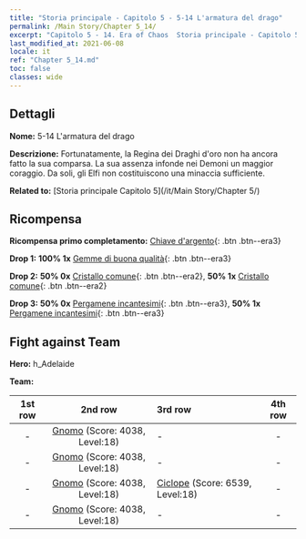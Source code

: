 ```yaml
---
title: "Storia principale - Capitolo 5 - 5-14 L'armatura del drago"
permalink: /Main Story/Chapter 5_14/
excerpt: "Capitolo 5 - 14. Era of Chaos  Storia principale - Capitolo 5_14. 5-14 L'armatura del drago"
last_modified_at: 2021-06-08
locale: it
ref: "Chapter 5_14.md"
toc: false
classes: wide
---
```


## Dettagli

 **Nome:** 5-14 L'armatura del drago

 **Descrizione:** Fortunatamente, la Regina dei Draghi d'oro non ha ancora fatto la sua comparsa. La sua assenza infonde nei Demoni un maggior coraggio. Da soli, gli Elfi non costituiscono una minaccia sufficiente.

 **Related to:** [Storia principale Capitolo 5](/it/Main Story/Chapter 5/)

## Ricompensa

 **Ricompensa primo completamento:** [Chiave d'argento](/ItemsIT/con_693/){: .btn .btn--era3}

 **Drop 1:** **100% 1x** [Gemme di buona qualità](/ItemsIT/mat_16/){: .btn .btn--era3}

 **Drop 2:** **50% 0x** [Cristallo comune](/ItemsIT/mat_11/){: .btn .btn--era2}, **50% 1x** [Cristallo comune](/ItemsIT/mat_11/){: .btn .btn--era2}

 **Drop 3:** **50% 0x** [Pergamene incantesimi](/ItemsIT/con_694/){: .btn .btn--era3}, **50% 1x** [Pergamene incantesimi](/ItemsIT/con_694/){: .btn .btn--era3}


## Fight against Team
 **Hero:** h_Adelaide

 **Team:**


  | 1st row | 2nd row | 3rd row | 4th row |
  |:----:|:----:|:----|:----:|
  | - | [Gnomo](/it/units/Dwarf/) (Score: 4038, Level:18)  | - | - |
  | - | [Gnomo](/it/units/Dwarf/) (Score: 4038, Level:18)  | - | - |
  | - | [Gnomo](/it/units/Dwarf/) (Score: 4038, Level:18)  | [Ciclope](/it/units/Cyclops/) (Score: 6539, Level:18)  | - |
  | - | [Gnomo](/it/units/Dwarf/) (Score: 4038, Level:18)  | - | - |


